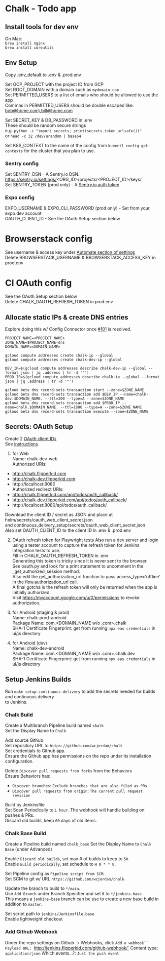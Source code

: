 # Chalk - Todo app

## Install tools for dev env
On Mac:  
`brew install nginx`  
`brew install coreutils`  

## Env Setup
Copy .env_default to .env & .prod.env  

Set GCP_PROJECT with the project ID from GCP  
Set ROOT_DOMAIN with a domain such as `mydomain.com`  
Set PERMITTED_USERS to a list of emails who should be allowed to use the app  
Commas in PERMITTED_USERS should be double escaped like: bob@home.com\\,bill@home.com  

Set SECRET_KEY & DB_PASSWORD in .env  
  These should be random secure strings  
  e.g. `python -c "import secrets; print(secrets.token_urlsafe())"`  
  or `head -c 32 /dev/urandom | base64`  

Set K8S_CONTEXT to the name of the config from `kubectl config get-contexts` for the cluster that you plan to use.  

### Sentry config
Set SENTRY_DSN - A Sentry.io DSN.  https://sentry.io/settings/<ORG_ID>/projects/<PROJECT_ID>/keys/  
Set SENTRY_TOKEN (prod only) - A [Sentry.io auth token](https://sentry.io/settings/account/api/auth-tokens/)  

### Expo config
EXPO_USERNAME & EXPO_CLI_PASSWORD (prod only) - Set from your expo.dev account  
OAUTH_CLIENT_ID - See the OAuth Setup section below  

# Browserstack config
See username & access key under [Automate section of settings](https://www.browserstack.com/accounts/settings)  
Delete BROWSERSTACK_USERNAME & BROWSERSTACK_ACCESS_KEY in prod.env  

# CI OAuth config
See the OAuth Setup section below  
Delete CHALK_OAUTH_REFRESH_TOKEN in prod.env  

## Allocate static IPs & create DNS entries
Explore doing this w/ Config Connector once [#101](https://github.com/GoogleCloudPlatform/k8s-config-connector/issues/101) is resolved.

```
PROJECT_NAME=<PROJECT_NAME>
ZONE_NAME=$PROJECT_NAME-dns
DOMAIN_NAME=<DOMAIN_NAME>

gcloud compute addresses create chalk-ip --global
gcloud compute addresses create chalk-dev-ip --global

DEV_IP=$(gcloud compute addresses describe chalk-dev-ip --global --format json | jq .address | tr -d '"')
PROD_IP=$(gcloud compute addresses describe chalk-ip --global --format json | jq .address | tr -d '"')

gcloud beta dns record-sets transaction start --zone=$ZONE_NAME
gcloud beta dns record-sets transaction add $DEV_IP --name=chalk-dev.$DOMAIN_NAME. --ttl=300 --type=A --zone=$ZONE_NAME
gcloud beta dns record-sets transaction add $PROD_IP --name=chalk.$DOMAIN_NAME. --ttl=1800 --type=A --zone=$ZONE_NAME
gcloud beta dns record-sets transaction execute --zone=$ZONE_NAME

```

## Secrets: OAuth Setup
Create 2 [OAuth client IDs](https://console.cloud.google.com/apis/credentials)  
See [instructions](https://docs.expo.dev/guides/authentication/#google)  

1) for Web  
Name: chalk-dev-web  
Authorized URIs:  
- http://chalk.flipperkid.com  
- http://chalk-dev.flipperkid.com  
- http://localhost:8080  
Authorized redirect URIs:   
- http://chalk.flipperkid.com/api/todos/auth_callback/  
- http://chalk-dev.flipperkid.com/api/todos/auth_callback/  
- http://localhost:8080/api/todos/auth_callback/  

Download the client ID / secret as JSON and place at helm/secrets/oauth_web_client_secret.json  
and continuous_delivery_setup/secrets/oauth_web_client_secret.json  
Also set OAUTH_CLIENT_ID to the client ID in .env & .prod.env

2) OAuth refresh token for Playwright tests
Also run a dev server and login using a tester account to capture the refresh token for Jenkins integration tests to use.  
Fill in CHALK_OAUTH_REFRESH_TOKEN in .env  
Generating this token is tricky since it is never sent to the browser.  
See oauth.py and look for a print statement to uncomment in the \_get_authorized_session method.  
Also edit the get_authorization_url function to pass access_type='offline' in the flow.authorization_url call.  
A final gotcha is the refresh token will only be returned when the app is initially authorized.  
Visit https://myaccount.google.com/u/0/permissions to revoke authorization.  

3) for Android (staging & prod)  
Name: chalk-prod-android  
Package Name: com.<DOMAIN_NAME w/o .com>.chalk  
SHA-1 Certificate Fingerprint: get from running `npx eas credentials` in ui/js directory  

4) for Android (dev)  
Name: chalk-dev-android  
Package Name: com.<DOMAIN_NAME w/o .com>.chalk.dev  
SHA-1 Certificate Fingerprint: get from running `npx eas credentials` in ui/js directory  

## Setup Jenkins Builds
Run `make setup-continuous-delivery` to add the secrets needed for builds and continuous delivery  
to Jenkins.

### Chalk Build
Create a Multibranch Pipeline build named `chalk`  
Set the Display Name to `Chalk`

Add source Github  
Set repository URL to `https://github.com/wcjordan/chalk`  
Set credentials to Github app.  
Ensure the Github app has permissions on the repo under its installation configuration.  

Delete `Discover pull requests from forks` from the Behaviors  
Ensure Behaviors has:  
- `Discover branches`: `Exclude branches that are also filed as PRs`
- `Discover pull requests from origin`: `The current pull request revision`

Build by Jenkinsfile  
Set Scan Periodically to `1 hour`.  The webhook will handle building on pushes & PRs.  
Discard old builds, keep `60` days of old items.  

### Chalk Base Build
Create a Pipeline build named `chalk_base`
Set the Display Name to `Chalk Base` (under Advanced)

Enable `Discard old builds`, set max # of builds to keep to `50`.  
Enable `Build periodically`, set schedule to `H 0 * * 0`.  

Set Pipeline config as `Pipeline script from SCM`.  
Set SCM to git w/ URL `https://github.com/wcjordan/chalk`.  

Update the branch to build to `*/main`.  
Use `Add Branch` under Branch Specifier and set it to `*/jenkins-base`.  
This means a `jenkins-base` branch can be use to create a new base build in addition to `master`.  

Set script path to `jenkins/Jenkinsfile.base`  
Enable lightweight checkout  

### Add Github Webhook
Under the repo settings on Github -> Webhooks, click `Add a webhook``
Payload URL: `http://jenkins.flipperkid.com/github-webhook/`
Content type: `application/json`
Which events...?: `Just the push event`
